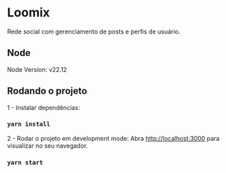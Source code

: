 # Loomix

Rede social com gerenciamento de posts e perfis de usuário.

## Node

Node Version: v22.12

## Rodando o projeto

1 - Instalar dependências:

### `yarn install`

2 - Rodar o projeto em development mode:
Abra [http://localhost:3000](http://localhost:3000) para visualizar no seu navegador.

### `yarn start`
